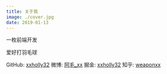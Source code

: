 ```yaml
---
title: 关于我
image: ./cover.jpg
date: 2019-01-13
---
```


一枚前端开发

爱好打羽毛球

GitHub: [xxholly32](https://github.com/xxholly32/Blog)
微博: [阿毛_xx](https://weibo.com/1231693264)
掘金: [xxholly32](https://juejin.im/user/582931292f301e00585a0186)
知乎: [weaponxx](https://www.zhihu.com/people/weaponxx)

